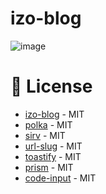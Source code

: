 # izo-blog

![image](https://github.com/user-attachments/assets/ce0254c7-2e83-4723-bbcb-b430e5f44d70)

# 📜 License

- [izo-blog](https://github.com/FelipeIzolan/izo-blog) - MIT
- [polka](https://github.com/lukeed/polka) - MIT
- [sirv](https://github.com/lukeed/sirv) - MIT
- [url-slug](https://github.com/stldo/url-slug) - MIT
- [toastify](https://github.com/apvarun/toastify-js) - MIT
- [prism](https://github.com/PrismJS/prism) - MIT
- [code-input](https://github.com/WebCoder49/code-input) - MIT
